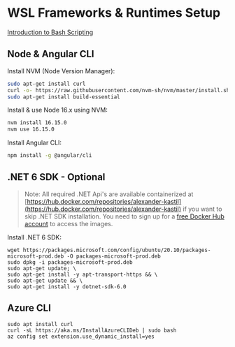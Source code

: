 # WSL Frameworks & Runtimes Setup

[Introduction to Bash Scripting](https://www.taniarascia.com/how-to-create-and-use-bash-scripts/)

## Node & Angular CLI

Install NVM (Node Version Manager):

```bash
sudo apt-get install curl
curl -o- https://raw.githubusercontent.com/nvm-sh/nvm/master/install.sh | bash
sudo apt-get install build-essential
```

Install & use Node 16.x using NVM:

```bash
nvm install 16.15.0
nvm use 16.15.0
```

Install Angular CLI:

```bash
npm install -g @angular/cli
``` 

## .NET 6 SDK - Optional

>Note: All required .NET Api's are available containerized at [https://hub.docker.com/repositories/alexander-kastil](https://hub.docker.com/repositories/alexander-kastil) if you want to skip .NET SDK installation. You need to sign up for a [free Docker Hub account](https://hub.docker.com/) to access the images.

Install .NET 6 SDK:

```
wget https://packages.microsoft.com/config/ubuntu/20.10/packages-microsoft-prod.deb -O packages-microsoft-prod.deb
sudo dpkg -i packages-microsoft-prod.deb
sudo apt-get update; \
sudo apt-get install -y apt-transport-https && \
sudo apt-get update && \
sudo apt-get install -y dotnet-sdk-6.0
```

## Azure CLI

```
sudo apt install curl
curl -sL https://aka.ms/InstallAzureCLIDeb | sudo bash
az config set extension.use_dynamic_install=yes
```